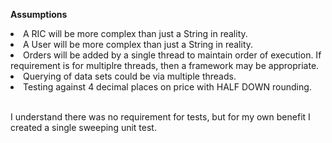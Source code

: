 **Assumptions**
<li>A RIC will be more complex than just a String in reality.</li>
<li>A User will be more complex than just a String in reality.</li>
<li>Orders will be added by a single thread to maintain order of execution. If requirement is for multiplre threads, then a framework may be appropriate.</li>
<li>Querying of data sets could be via multiple threads.</li>
<li>Testing against 4 decimal places on price with HALF DOWN rounding.</li>

<br/>
<p>I understand there was no requirement for tests, but for my own benefit I created a single sweeping unit test.</p>
